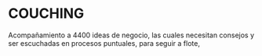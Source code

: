 # COUCHING
Acompañamiento a 4400 ideas de negocio, las cuales necesitan consejos y ser escuchadas en procesos puntuales, para seguir a flote,
